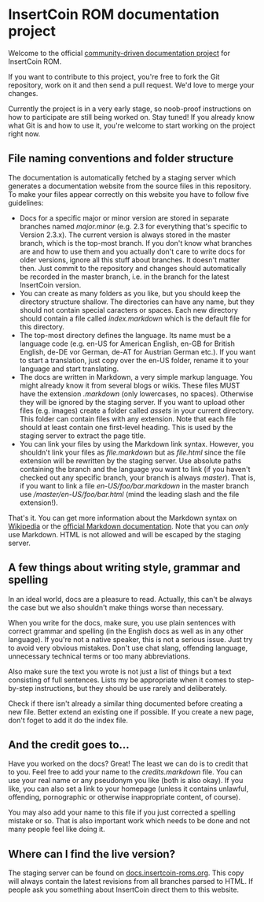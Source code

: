 # InsertCoin ROM documentation project

Welcome to the official [community-driven documentation project](http://docs.insertcoin-roms.org)
for InsertCoin ROM.

If you want to contribute to this project, you're free to fork the Git repository,
work on it and then send a pull request. We'd love to merge your changes.

Currently the project is in a very early stage, so noob-proof instructions on how
to participate are still being worked on. Stay tuned! If you already know what Git is
and how to use it, you're welcome to start working on the project right now.

## File naming conventions and folder structure
The documentation is automatically fetched by a staging server which generates a
documentation website from the source files in this repository. To make your
files appear correctly on this website you have to follow five guidelines:

 * Docs for a specific major or minor version are stored in separate branches
   named *major.minor* (e.g. 2.3 for everything that's specific to Version 2.3.x).
   The current version is always stored in the master branch, which is the top-most
   branch. If you don't know what branches are and how to use them and you actually
   don't care to write docs for older versions, ignore all this stuff about branches.
   It doesn't matter then. Just commit to the repository and changes should
   automatically be recorded in the master branch, i.e. in the branch for the
   latest InsertCoin version.
 * You can create as many folders as you like, but you should keep the directory
   structure shallow. The directories can have any name, but they should not contain
   special caracters or spaces.
   Each new directory should contain a file called *index.markdown* which is the
   default file for this directory.
 * The top-most directory defines the language. Its name must be a language code
   (e.g. en-US for American English, en-GB for British English, de-DE vor German,
   de-AT for Austrian German etc.). If you want to start a translation, just copy over
   the en-US folder, rename it to your language and start translating.
 * The docs are written in Markdown, a very simple markup language. You might already
   know it from several blogs or wikis. These files MUST have the extension  *.markdown*
   (only lowercases, no spaces). Otherwise they will be ignored by the staging
   server. If you want to upload other files (e.g. images) create a folder called
   *assets* in your current directory. This folder can contain files with any extension.
   Note that each file should at least contain one first-level heading. This is
   used by the staging server to extract the page title.
 * You can link your files by using the Markdown link syntax. However, you shouldn't
   link your files as *file.markdown* but as *file.html* since the file extension will
   be rewritten by the staging server. Use absolute paths containing the branch and the
   language you want to link (if you haven't checked out any specific branch, your
   branch is always *master*). That is, if you want to link a file *en-US/foo/bar.markdown*
   in the master branch use */master/en-US/foo/bar.html* (mind the leading slash
   and the file extension!).

That's it. You can get more information about the Markdown syntax on
[Wikipedia](http://en.wikipedia.org/wiki/Markdown) or the
[official Markdown documentation](http://daringfireball.net/projects/markdown/).
Note that you can *only* use Markdown. HTML is not allowed and will be escaped
by the staging server.

## A few things about writing style, grammar and spelling
In an ideal world, docs are a pleasure to read. Actually, this can't be always the
case but we also shouldn't make things worse than necessary.

When you write for the docs, make sure, you use plain sentences with correct grammar
and spelling (in the English docs as well as in any other language). If you're not
a native speaker, this is not a serious issue. Just try to avoid very obvious mistakes.
Don't use chat slang, offending language, unnecessary technical terms or too many
abbreviations.

Also make sure the text you wrote is not just a list of things but a text consisting of full
sentences. Lists my be appropriate when it comes to step-by-step instructions, but
they should be use rarely and deliberately.

Check if there isn't already a similar thing documented before creating a new
file. Better extend an existing one if possible. If you create a new page, don't
foget to add it do the index file.

## And the credit goes to…
Have you worked on the docs? Great! The least we can do is to credit that to you.
Feel free to add your name to the *credits.markdown* file. You can use your real name
or any pseudonym you like (both is also okay). If you like, you can also set a link
to your homepage (unless it contains unlawful, offending, pornographic or otherwise
inappropriate content, of course).

You may also add your name to this file if you just corrected a spelling mistake or so.
That is also important work which needs to be done and not many people feel like
doing it.

## Where can I find the live version?
The staging server can be found on [docs.insertcoin-roms.org](http://docs.insertcoin-roms.org).
This copy will always contain the latest revisions from all branches parsed to HTML.
If people ask you something about InsertCoin direct them to this website.